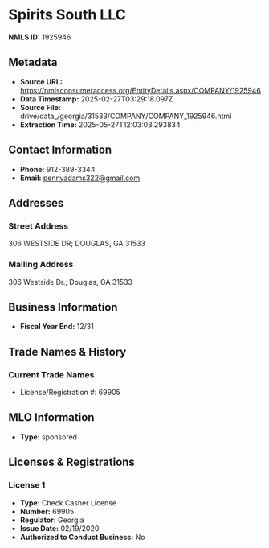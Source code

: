 # Spirits South LLC

**NMLS ID:** 1925946

## Metadata
- **Source URL:** https://nmlsconsumeraccess.org/EntityDetails.aspx/COMPANY/1925946
- **Data Timestamp:** 2025-02-27T03:29:18.097Z
- **Source File:** drive/data_/georgia/31533/COMPANY/COMPANY_1925946.html
- **Extraction Time:** 2025-05-27T12:03:03.293834

## Contact Information
- **Phone:** 912-389-3344
- **Email:** pennyadams322@gmail.com

## Addresses
### Street Address
306 WESTSIDE DR; DOUGLAS, GA 31533

### Mailing Address
306 Westside Dr.; Douglas, GA 31533

## Business Information
- **Fiscal Year End:** 12/31

## Trade Names & History
### Current Trade Names
- License/Registration #: 69905

## MLO Information
- **Type:** sponsored

## Licenses & Registrations

### License 1
- **Type:** Check Casher License
- **Number:** 69905
- **Regulator:** Georgia
- **Issue Date:** 02/19/2020
- **Authorized to Conduct Business:** No
